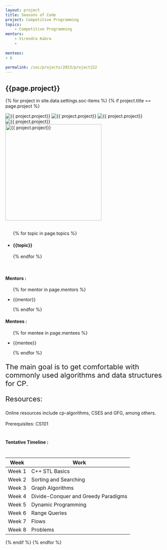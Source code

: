 ```yaml
---
layout: project
title: Seasons of Code
project: Competitive Programming
topics:
    - Competitive Programming
mentors:
    - Virendra Kabra
    - 
    
mentees:
- 6  
    
permalink: /soc/projects/2023/project222
---
```


<h2 class="display1 m-3 p-3 text-center project-title">{{page.project}}</h2>

{% for project in site.data.settings.soc-items %}
{% if project.title == page.project %}

<div class ="img-soc d-block"> 
    <img src="{{ site.baseurl }}/{{ project.image }}" alt="{{ project.project}}" class="image-1">
    <img src="{{ site.baseurl }}/{{ project.image }}" alt="{{ project.project}}" class="image-2">
    <img src="{{ site.baseurl }}/{{ project.image }}" alt="{{ project.project}}" class="image-3">
    <img src="{{ site.baseurl }}/{{ project.image }}" alt="{{ project.project}}" class="image-4">
</div>
<div class = "mobile-img-soc">
  <img src="{{ site.baseurl }}/{{ project.image }}"  width = "300" height="300" alt="{{ project.project}}" class="border rounded">
  </div>
<div >
    <br>
    <ul>
        {% for topic in page.topics %}
        <li><h4 class="text-primary text-center topics">{{topic}}</h4></li>
        {% endfor %}
    </ul>
    <br>
    <h4 class="display3  ">Mentors :</h4> 
    <ul>
        {% for mentor in page.mentors %}
        <li><p class="lead">{{mentor}}</p></li>
        {% endfor %}
    </ul>
    <h4 class="display3  ">Mentees :</h4> 
    <ul>
        {% for mentee in page.mentees %}
        <li><p class="lead">{{mentee}}</p></li>
        {% endfor %}
    </ul>
</div>
<div>
    <p class="display3 project-desc" style = "font-size:22px;" >
        The main goal is to get comfortable with commonly used algorithms and data structures for CP.

<p class="display3" style = "font-size:22px;" >
Resources:</p>
 Online resources include cp-algorithms, CSES and GFG, among others.
        <br>
</div>
<br>
Prerequisites:
CS101
<br>
<div class = "d-flex flex-wrap">
<div>
    <h4 class="display3" style="margin:40px 0px 40px 0px;">Tentative Timeline :</h4>
    <table class="table table-striped w-100">
    <thead>
        <tr>
        <th>Week</th>
        <th>Work</th>
        </tr>
    </thead>
    <tbody>
    <tr>
      <td  >Week 1</td>
      <td>C++ STL Basics</td>
    </tr>
    <tr>
      <td>Week 2</td>
      <td>Sorting and Searching </td>
    </tr>
    <tr>
      <td>Week 3</td>
      <td>Graph Algorithms</td>
    </tr>
    <tr>
      <td>Week 4</td>
      <td>Divide-Conquer and Greedy Paradigms</td>
    </tr>
    <tr>
      <td>Week 5</td>
      <td>Dynamic Programming</td>
    </tr>
    <tr>
      <td>Week 6</td>
      <td>Range Queries</td>
    </tr>
    <tr>
      <td>Week 7</td>
      <td>Flows</td>
    </tr>
    <tr>
      <td>Week 8</td>
      <td>Problems</td>
    </tbody>
    </table>
</div>
</div>
{% endif %}
{% endfor %}

